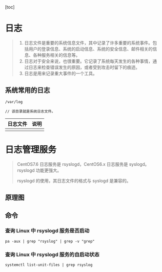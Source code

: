 [toc]

# 日志

> 1. 日志文件是重要的系统信息文件，其中记录了许多重要的系统事件。包括用户的登录信息、系统的启动信息、系统的安全信息、邮件相关的信息、各种服务相关的信息等。
> 2. 日志对于安全来说，也很重要。它记录了系统每天发生的各种事情，通过日志来检查错误发生的原因，或者受到攻击时留下的痕迹。
> 3. 日志是用来记录重大事件的一个工具。

## 系统常用的日志

```
/var/log 

// 该目录就是系统日志文件。
```

| 日志文件 | 说明 |
| -------- | ---- |
|          |      |

# 日志管理服务

> CentOS7.6 日志服务是 rsyslogd，CentOS6.x 日志服务是 syslogd。rsyslogd 功能更强大。
>
> rsyslogd 的使用，其日志文件的格式与 syslogd 是兼容的。

## 原理图



## 命令

### 查询 Linux 中 rsyslogd 服务是否启动

```
pa -aux | grep "rsyslog" | grep -v "grep"
```

### 查询 Linux 中 rsyslogd 服务的自启动状态

```
systemctl list-unit-files | grep rsyslog
```

